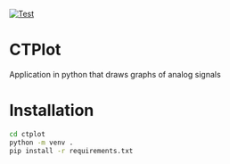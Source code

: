 [![Test](https://github.com/bartekbiz/ctplot/actions/workflows/test.yml/badge.svg)](https://github.com/bartekbiz/ctplot/actions/workflows/test.yml)
# CTPlot 

Application in python that draws graphs of analog signals

# Installation
```bash
cd ctplot
python -m venv .
pip install -r requirements.txt
```
